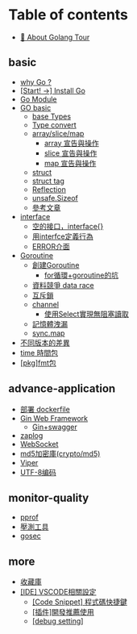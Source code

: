 # Table of contents

* [🌸 About Golang Tour](README.md)

## basic

* [why Go ?](basic/go-intro..md)
* [\[Start! ->\] Install Go](basic/kai-shi-go-lv-cheng-install-go.md)
* [Go Module](basic/go-module.md)
* [GO basic](basic/go-basic/README.md)
  * [base Types](basic/go-basic/xing-tai-types.md)
  * [Type convert](basic/go-basic/xing-tai-zhuan-huan-type-convert.md)
  * [array/slice/map](basic/go-basic/array-slice-map/README.md)
    * [array 宣告與操作](basic/go-basic/array-slice-map/array-xuan-gao-yu-cao-zuo.md)
    * [slice 宣告與操作](basic/go-basic/array-slice-map/slice-xuan-gao-yu-cao-zuo.md)
    * [map 宣告與操作](basic/go-basic/array-slice-map/map-xuan-gao-yu-cao-zuo.md)
  * [struct](basic/go-basic/struct.md)
  * [struct tag](basic/go-basic/struct-tag.md)
  * [Reflection](basic/go-basic/reflection.md)
  * [unsafe.Sizeof](basic/go-basic/unsafe.sizeof.md)
  * [參考文章](basic/go-basic/can-kao-wen-zhang.md)
* [interface](basic/interface/README.md)
  * [空的接口，interface{}](basic/interface/kong-de-jie-kou-interface.md)
  * [用interfce定義行為](basic/interface/yong-interfce-ding-yi-hang-wei.md)
  * [ERROR介面](basic/interface/error-jie-mian.md)
* [Goroutine](basic/goroutine/README.md)
  * [創建Goroutine](basic/goroutine/chuang-jian-goroutine.md)
    * [for循環+goroutine的坑](basic/goroutine/chuang-jian-goroutine/for-xun-huan-+goroutine-de-keng.md)
  * [資料競爭 data race](basic/goroutine/zi-liao-jing-zheng-data-race.md)
  * [互斥鎖](basic/goroutine/hu-chi-suo.md)
  * [channel](basic/goroutine/channel/README.md)
    * [使用Select實現無阻塞讀取](basic/goroutine/channel/shi-yong-select-shi-xian-wu-zu-sai-du-qu.md)
  * [記憶體洩漏](basic/goroutine/ji-yi-ti-xie-lou.md)
  * [sync.map](basic/goroutine/sync.map.md)
* [不同版本的差異](basic/bu-tong-ban-ben-de-cha-yi.md)
* [time 時間包](basic/time-shi-jian-bao.md)
* [\[pkg\]fmt包](basic/pkgfmt-bao.md)

## advance-application

* [部署 dockerfile](advance-application/bu-shu-dockerfile.md)
* [Gin Web Framework](advance-application/gin-web-framework/README.md)
  * [Gin+swagger](advance-application/gin-web-framework/gin+swagger.md)
* [zaplog](advance-application/zaplog.md)
* [WebSocket](advance-application/websocket.md)
* [md5加密庫(crypto/md5)](advance-application/md5-jia-mi-ku-cryptomd5.md)
* [Viper](advance-application/viper.md)
* [UTF-8编码](advance-application/utf8-bian-ma.md)

## monitor-quality

* [pprof](monitor-quality/pprof.md)
* [壓測工具](monitor-quality/ya-ce-gong-ju.md)
* [gosec](monitor-quality/gosec.md)

## more

* [收藏庫](more/shou-cang-ku.md)
* [\[IDE\] VSCODE相關設定](more/ide-vscode-xiang-guan-she-ding/README.md)
  * [\[Code Snippet\] 程式碼快捷鍵](more/ide-vscode-xiang-guan-she-ding/code-snippet-cheng-shi-ma-kuai-jie-jian.md)
  * [\[插件\]開發推薦使用](more/ide-vscode-xiang-guan-she-ding/cha-jian-kai-fa-tui-jian-shi-yong.md)
  * [\[debug setting\]](more/ide-vscode-xiang-guan-she-ding/debug-setting.md)
